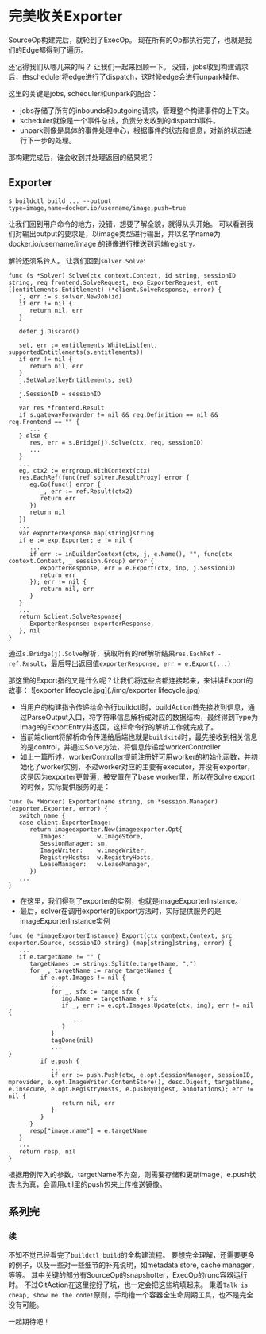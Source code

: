 # 完美收关Exporter

SourceOp构建完后，就轮到了ExecOp。
现在所有的Op都执行完了，也就是我们的Edge都得到了遍历。

还记得我们从哪儿来的吗？
让我们一起来回顾一下。
没错，jobs收到构建请求后，由scheduler将edge进行了dispatch，这时候edge会进行unpark操作。

这里的关键是jobs, scheduler和unpark的配合：
- jobs存储了所有的inbounds和outgoing请求，管理整个构建事件的上下文。
- scheduler就像是一个事件总线，负责分发收到的dispatch事件。
- unpark则像是具体的事件处理中心，根据事件的状态和信息，对新的状态进行下一步的处理。

那构建完成后，谁会收到并处理返回的结果呢？

## Exporter
```shell
$ buildctl build ... --output type=image,name=docker.io/username/image,push=true
```
让我们回到用户命令的地方，没错，想要了解全貌，就得从头开始。
可以看到我们对输出output的要求是，以image类型进行输出，并以名字name为docker.io/username/image 的镜像进行推送到远端registry。

解铃还须系铃人。
让我们回到`solver.Solve`:
```golang
func (s *Solver) Solve(ctx context.Context, id string, sessionID string, req frontend.SolveRequest, exp ExporterRequest, ent []entitlements.Entitlement) (*client.SolveResponse, error) {
   j, err := s.solver.NewJob(id)
   if err != nil {
      return nil, err
   }

   defer j.Discard()

   set, err := entitlements.WhiteList(ent, supportedEntitlements(s.entitlements))
   if err != nil {
      return nil, err
   }
   j.SetValue(keyEntitlements, set)

   j.SessionID = sessionID

   var res *frontend.Result
   if s.gatewayForwarder != nil && req.Definition == nil && req.Frontend == "" {
      ...
   } else {
      res, err = s.Bridge(j).Solve(ctx, req, sessionID)
      ...
   }
   ...
   eg, ctx2 := errgroup.WithContext(ctx)
   res.EachRef(func(ref solver.ResultProxy) error {
      eg.Go(func() error {
         _, err := ref.Result(ctx2)
         return err
      })
      return nil
   })
   ...
   var exporterResponse map[string]string
   if e := exp.Exporter; e != nil {
      ...
      if err := inBuilderContext(ctx, j, e.Name(), "", func(ctx context.Context, _ session.Group) error {
         exporterResponse, err = e.Export(ctx, inp, j.SessionID)
         return err
      }); err != nil {
         return nil, err
      }
   }
   ...
   return &client.SolveResponse{
      ExporterResponse: exporterResponse,
   }, nil
}
```
通过`s.Bridge(j).Solve`解析，获取所有的ref解析结果`res.EachRef - ref.Result`，最后导出返回值`exporterResponse, err = e.Export(...)`

那这里的Export指的又是什么呢？让我们将这些点都连接起来，来讲讲Export的故事：
![exporter lifecycle.jpg](./img/exporter lifecycle.jpg)

* 当用户的构建指令传递给命令行buildctl时，buildAction首先接收到信息，通过ParseOutput入口，将字符串信息解析成对应的数据结构，最终得到Type为image的ExportEntry并返回，这样命令行的解析工作就完成了。
* 当前端client将解析命令传递给后端也就是`buildkitd`时，最先接收到相关信息的是control，并通过Solve方法，将信息传递给workerController
* 如上一篇所述，workerController提前注册好可用worker的初始化函数，并初始化了worker实例，不过worker对应的主要有executor，并没有exporter，这是因为exporter更普遍，被安置在了base worker里，所以在Solve export的时候，实际提供服务的是：
```golang
func (w *Worker) Exporter(name string, sm *session.Manager) (exporter.Exporter, error) {
   switch name {
   case client.ExporterImage:
      return imageexporter.New(imageexporter.Opt{
         Images:         w.ImageStore,
         SessionManager: sm,
         ImageWriter:    w.imageWriter,
         RegistryHosts:  w.RegistryHosts,
         LeaseManager:   w.LeaseManager,
      })
   ...
}
```
* 在这里，我们得到了exporter的实例，也就是imageExporterInstance。
* 最后，solver在调用exporter的Export方法时，实际提供服务的是imageExporterInstance实例
```golang
func (e *imageExporterInstance) Export(ctx context.Context, src exporter.Source, sessionID string) (map[string]string, error) {
   ...
   if e.targetName != "" {
      targetNames := strings.Split(e.targetName, ",")
      for _, targetName := range targetNames {
         if e.opt.Images != nil {
            ...
            for _, sfx := range sfx {
               img.Name = targetName + sfx
               if _, err := e.opt.Images.Update(ctx, img); err != nil {
                  ...
               }
            }
            tagDone(nil)
            ...
}
         if e.push {
            ...
            if err := push.Push(ctx, e.opt.SessionManager, sessionID, mprovider, e.opt.ImageWriter.ContentStore(), desc.Digest, targetName, e.insecure, e.opt.RegistryHosts, e.pushByDigest, annotations); err != nil {
               return nil, err
            }
         }
      }
      resp["image.name"] = e.targetName
   }
   ...
   return resp, nil
}
```
根据用例传入的参数，targetName不为空，则需要存储和更新image，e.push状态也为真，会调用util里的push包来上传推送镜像。

系列完
----

### 续
不知不觉已经看完了`buildctl build`的全构建流程。
要想完全理解，还需要更多的例子，以及一些对一些细节的补充说明，如metadata store, cache manager，等等。
其中关键的部分有SourceOp的snapshotter，ExecOp的runc容器运行时。
不过GitAction在这里挖好了坑，也一定会把这些坑填起来。
秉着`Talk is cheap, show me the code!`原则，手动撸一个容器全生命周期工具，也不是完全没有可能。

一起期待吧！
